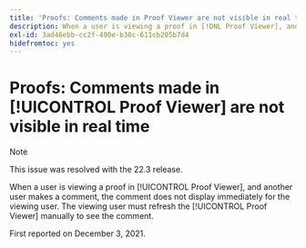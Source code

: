 ```yaml
---
title: 'Proofs: Comments made in Proof Viewer are not visible in real time'
description: When a user is viewing a proof in [!DNL Proof Viewer], and another user makes a comment, the comment does not display immediately for the viewing user.
exl-id: 3ad46ebb-cc2f-490e-b30c-611cb205b7d4
hidefromtoc: yes
---
```

# Proofs: Comments made in [!UICONTROL Proof Viewer] are not visible in real time

>[!NOTE]
>
>This issue was resolved with the 22.3 release.

When a user is viewing a proof in [!UICONTROL Proof Viewer], and another user makes a comment, the comment does not display immediately for the viewing user. The viewing user must refresh the [!UICONTROL Proof Viewer] manually to see the comment.

First reported on December 3, 2021.
